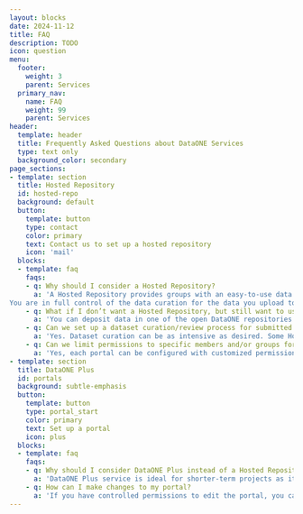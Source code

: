 ```yaml
---
layout: blocks
date: 2024-11-12
title: FAQ
description: TODO
icon: question
menu:
  footer:
    weight: 3
    parent: Services
  primary_nav:
    name: FAQ
    weight: 99
    parent: Services
header:
  template: header
  title: Frequently Asked Questions about DataONE Services
  type: text only
  background_color: secondary
page_sections:
- template: section
  title: Hosted Repository
  id: hosted-repo
  background: default
  button:
    template: button
    type: contact
    color: primary
    text: Contact us to set up a hosted repository
    icon: 'mail'
  blocks:
  - template: faq
    faqs:
    - q: Why should I consider a Hosted Repository?
      a: 'A Hosted Repository provides groups with an easy-to-use data and metadata repository, web-based, submission and metadata editing, assignment of a citable DOI in your own DOI prefix, and many other features. You can deposit datasets, documents, software, and other research artifacts, and assign a DOI to each. This is all operated on our network, minimizing the time that you need to spend on maintaining and securing administrative systems, and on maintaining the repository software. 
You are in full control of the data curation for the data you upload to your repository, and we make sure the service is stable and secure. This service is intended for institutions or projects that want to maintain a long-term repository presence.'
    - q: What if I don’t want a Hosted Repository, but still want to use DataONE to store my data?
      a: 'You can deposit data in one of the open DataONE repositories and then you can use the DataONE Plus service to build your own customizable data portal describing your project.  DataONE Plus provides a customizable data portal where you control the pages and content via a UI dialog, and can present a custom catalog populated with datasets from any of the member repositories in the DataONE network.'
    - q: Can we set up a dataset curation/review process for submitted datasets?
      a: 'Yes. Dataset curation can be as intensive as desired. Some Hosted Repositories have extensive review processes, whereas others allow dataset creators to publish datasets immediately without review. Curation can involve either editing and annotating metadata records via the API, or simply checking for errors. Generally, repositories that have a curation process tend to only allow members of their curation teams to assign DOIs and make datasets public.' 
    - q: Can we limit permissions to specific members and/or groups for certain portals?
      a: 'Yes, each portal can be configured with customized permissions. This includes control over which users and groups can view the portal, edit its content, and manage its permissions. For more details, visit our [Portals Tutorial](https://www.dataone.org/portals-tutorial/).'
- template: section
  title: DataONE Plus
  id: portals
  background: subtle-emphasis
  button:
    template: button
    type: portal_start
    color: primary
    text: Set up a portal
    icon: plus
  blocks:
  - template: faq
    faqs:
    - q: Why should I consider DataONE Plus instead of a Hosted Repository?
      a: 'DataONE Plus service is ideal for shorter-term projects as it minimizes the costs and allows you to have a landing page for your project. Moreover, this system provides a customizable data portal where you control the content and the pages, and can present a custom catalog with content from any of the member repositories in the DataONE network.'
    - q: How can I make changes to my portal?
      a: 'If you have controlled permissions to edit the portal, you can do it via our system. For a better tutorial, visit out [Portals How-To Page](https://www.dataone.org/portals-tutorial/#saving-and-editing-portals).'
---
```

